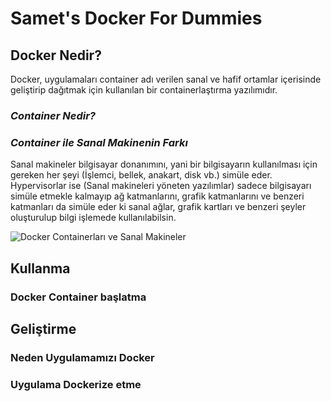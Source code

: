 # Samet's Docker For Dummies
## **Docker Nedir?**
Docker, uygulamaları container adı verilen sanal ve hafif ortamlar içerisinde geliştirip dağıtmak için kullanılan bir containerlaştırma yazılımıdır.

### ***Container Nedir?***
### ***Container ile Sanal Makinenin Farkı***

Sanal makineler bilgisayar donanımını, yani bir bilgisayarın kullanılması için gereken her şeyi (İşlemci, bellek, anakart, disk vb.) simüle eder. Hypervisorlar ise (Sanal makineleri yöneten yazılımlar) sadece bilgisayarı simüle etmekle kalmayıp ağ katmanlarını, grafik katmanlarını ve benzeri katmanları da simüle eder ki sanal ağlar, grafik kartları ve benzeri şeyler oluşturulup bilgi işlemede kullanılabilsin.

![Docker Containerları ve Sanal Makineler](https://phoenixnap.com/kb/wp-content/uploads/2021/04/container-vs-virtual-machine.png "Docker Containerları ve Sanal Makineler")

## **Kullanma**

### Docker Container başlatma

## **Geliştirme**
### Neden Uygulamamızı Docker
### Uygulama Dockerize etme